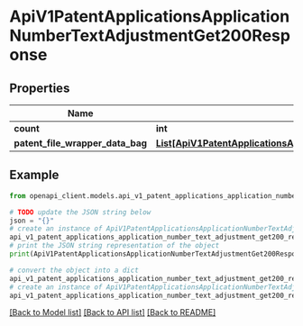 # ApiV1PatentApplicationsApplicationNumberTextAdjustmentGet200Response


## Properties

Name | Type | Description | Notes
------------ | ------------- | ------------- | -------------
**count** | **int** |  | [optional] 
**patent_file_wrapper_data_bag** | [**List[ApiV1PatentApplicationsApplicationNumberTextAdjustmentGet200ResponsePatentFileWrapperDataBagInner]**](ApiV1PatentApplicationsApplicationNumberTextAdjustmentGet200ResponsePatentFileWrapperDataBagInner.md) |  | [optional] 

## Example

```python
from openapi_client.models.api_v1_patent_applications_application_number_text_adjustment_get200_response import ApiV1PatentApplicationsApplicationNumberTextAdjustmentGet200Response

# TODO update the JSON string below
json = "{}"
# create an instance of ApiV1PatentApplicationsApplicationNumberTextAdjustmentGet200Response from a JSON string
api_v1_patent_applications_application_number_text_adjustment_get200_response_instance = ApiV1PatentApplicationsApplicationNumberTextAdjustmentGet200Response.from_json(json)
# print the JSON string representation of the object
print(ApiV1PatentApplicationsApplicationNumberTextAdjustmentGet200Response.to_json())

# convert the object into a dict
api_v1_patent_applications_application_number_text_adjustment_get200_response_dict = api_v1_patent_applications_application_number_text_adjustment_get200_response_instance.to_dict()
# create an instance of ApiV1PatentApplicationsApplicationNumberTextAdjustmentGet200Response from a dict
api_v1_patent_applications_application_number_text_adjustment_get200_response_from_dict = ApiV1PatentApplicationsApplicationNumberTextAdjustmentGet200Response.from_dict(api_v1_patent_applications_application_number_text_adjustment_get200_response_dict)
```
[[Back to Model list]](../README.md#documentation-for-models) [[Back to API list]](../README.md#documentation-for-api-endpoints) [[Back to README]](../README.md)


